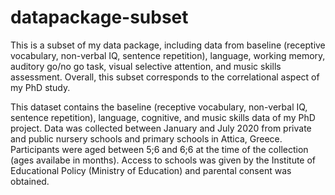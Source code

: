 # datapackage-subset
This is a subset of my data package, including data from baseline (receptive vocabulary, non-verbal IQ, sentence repetition), language, working memory, auditory go/no go task, visual selective attention, and music skills assessment. Overall, this subset corresponds to the correlational aspect of my PhD study.

This dataset contains the baseline (receptive vocabulary, non-verbal IQ, sentence repetition), language, cognitive, and music skills data of my PhD project. Data was collected between January and July 2020 from private and public nursery schools and primary schools in Attica, Greece. Participants were aged between 5;6 and 6;6 at the time of the collection (ages availabe in months). Access to schools was given by the Institute of Educational Policy (Ministry of Education) and parental consent was obtained.

